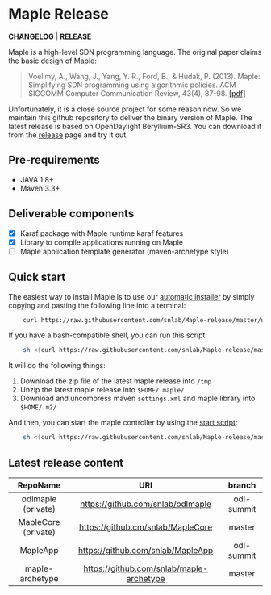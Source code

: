 # Maple Release

[**CHANGELOG**](https://github.com/snlab/Maple-release/blob/master/CHANGELOG.md) | [**RELEASE**](https://github.com/snlab/Maple-release/releases)

Maple is a high-level SDN programming language. The original paper claims the basic design of Maple:

> Voellmy, A., Wang, J., Yang, Y. R., Ford, B., & Hudak, P. (2013). Maple: Simplifying SDN programming using algorithmic policies. ACM SIGCOMM Computer Communication Review, 43(4), 87-98. [[pdf]](conferences.sigcomm.org/sigcomm/2013/papers/sigcomm/p87.pdf)

Unfortunately, it is a close source project for some reason now. So we maintain this github repository to deliver the binary version of Maple. The latest release is based on OpenDaylight Beryllium-SR3. You can download it from the [release](https://github.com/snlab/Maple-release/releases) page and try it out.

## Pre-requirements

- JAVA 1.8+
- Maven 3.3+

## Deliverable components

- [x] Karaf package with Maple runtime karaf features
- [x] Library to compile applications running on Maple
- [ ] Maple application template generator (maven-archetype style)

## Quick start

The easiest way to install Maple is to use our [automatic installer](https://raw.githubusercontent.com/snlab/Maple-release/master/utils/install.sh) by simply copying and pasting the following line into a terminal:

```bash
    curl https://raw.githubusercontent.com/snlab/Maple-release/master/utils/install.sh -L > install.sh && sh install.sh
```

If you have a bash-compatible shell, you can run this script:

```bash
    sh <(curl https://raw.githubusercontent.com/snlab/Maple-release/master/utils/install.sh -L)
```

It will do the following things:

1. Download the zip file of the latest maple release into `/tmp`
2. Unzip the latest maple release into `$HOME/.maple/`
3. Download and uncompress maven `settings.xml` and maple library into `$HOME/.m2/`

And then, you can start the maple controller by using the [start script](https://raw.githubusercontent.com/snlab/Maple-release/master/utils/start_maple.sh):

```bash
    sh <(curl https://raw.githubusercontent.com/snlab/Maple-release/master/utils/start_maple.sh -L)
```

## Latest release content

| RepoName            | URI                                      | branch     |
| :--------:          | :---:                                    | :------:   |
| odlmaple (private)  | https://github.com/snlab/odlmaple        | odl-summit |
| MapleCore (private) | https://github.cm/snlab/MapleCore        | master     |
| MapleApp            | https://github.com/snlab/MapleApp        | odl-summit |
| maple-archetype     | https://github.com/snlab/maple-archetype | master     |
